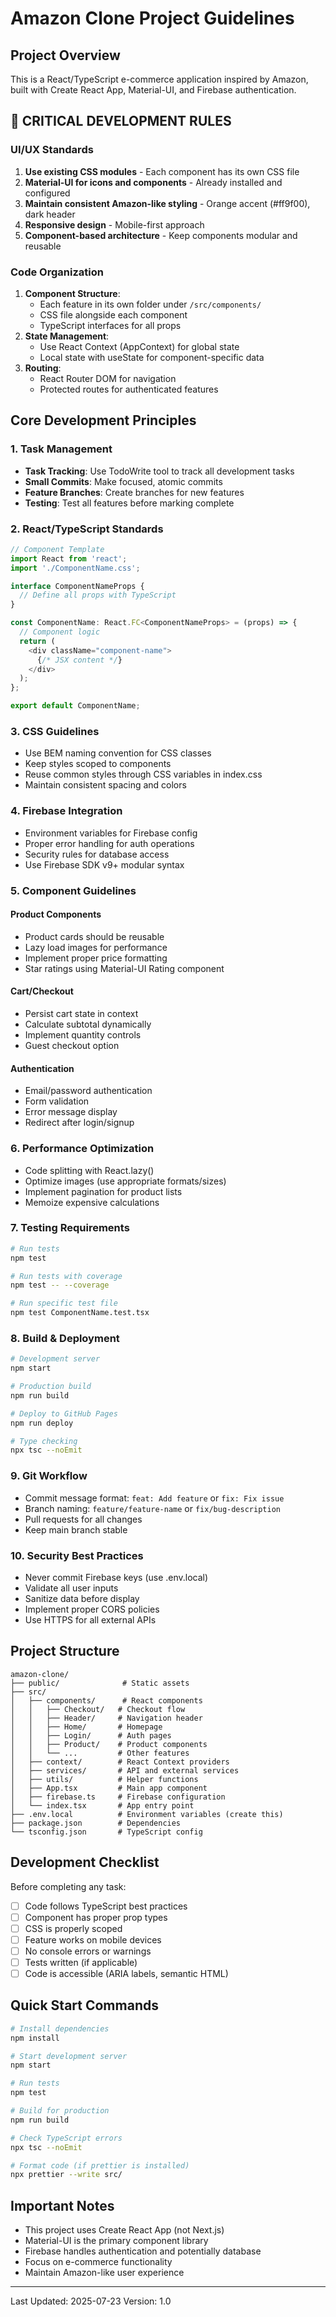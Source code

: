 # Amazon Clone Project Guidelines

## Project Overview
This is a React/TypeScript e-commerce application inspired by Amazon, built with Create React App, Material-UI, and Firebase authentication.

## 🚨 CRITICAL DEVELOPMENT RULES

### UI/UX Standards
1. **Use existing CSS modules** - Each component has its own CSS file
2. **Material-UI for icons and components** - Already installed and configured
3. **Maintain consistent Amazon-like styling** - Orange accent (#ff9f00), dark header
4. **Responsive design** - Mobile-first approach
5. **Component-based architecture** - Keep components modular and reusable

### Code Organization
1. **Component Structure**:
   - Each feature in its own folder under `/src/components/`
   - CSS file alongside each component
   - TypeScript interfaces for all props
2. **State Management**:
   - Use React Context (AppContext) for global state
   - Local state with useState for component-specific data
3. **Routing**:
   - React Router DOM for navigation
   - Protected routes for authenticated features

## Core Development Principles

### 1. Task Management
- **Task Tracking**: Use TodoWrite tool to track all development tasks
- **Small Commits**: Make focused, atomic commits
- **Feature Branches**: Create branches for new features
- **Testing**: Test all features before marking complete

### 2. React/TypeScript Standards
```typescript
// Component Template
import React from 'react';
import './ComponentName.css';

interface ComponentNameProps {
  // Define all props with TypeScript
}

const ComponentName: React.FC<ComponentNameProps> = (props) => {
  // Component logic
  return (
    <div className="component-name">
      {/* JSX content */}
    </div>
  );
};

export default ComponentName;
```

### 3. CSS Guidelines
- Use BEM naming convention for CSS classes
- Keep styles scoped to components
- Reuse common styles through CSS variables in index.css
- Maintain consistent spacing and colors

### 4. Firebase Integration
- Environment variables for Firebase config
- Proper error handling for auth operations
- Security rules for database access
- Use Firebase SDK v9+ modular syntax

### 5. Component Guidelines

#### Product Components
- Product cards should be reusable
- Lazy load images for performance
- Implement proper price formatting
- Star ratings using Material-UI Rating component

#### Cart/Checkout
- Persist cart state in context
- Calculate subtotal dynamically
- Implement quantity controls
- Guest checkout option

#### Authentication
- Email/password authentication
- Form validation
- Error message display
- Redirect after login/signup

### 6. Performance Optimization
- Code splitting with React.lazy()
- Optimize images (use appropriate formats/sizes)
- Implement pagination for product lists
- Memoize expensive calculations

### 7. Testing Requirements
```bash
# Run tests
npm test

# Run tests with coverage
npm test -- --coverage

# Run specific test file
npm test ComponentName.test.tsx
```

### 8. Build & Deployment
```bash
# Development server
npm start

# Production build
npm run build

# Deploy to GitHub Pages
npm run deploy

# Type checking
npx tsc --noEmit
```

### 9. Git Workflow
- Commit message format: `feat: Add feature` or `fix: Fix issue`
- Branch naming: `feature/feature-name` or `fix/bug-description`
- Pull requests for all changes
- Keep main branch stable

### 10. Security Best Practices
- Never commit Firebase keys (use .env.local)
- Validate all user inputs
- Sanitize data before display
- Implement proper CORS policies
- Use HTTPS for all external APIs

## Project Structure
```
amazon-clone/
├── public/              # Static assets
├── src/
│   ├── components/      # React components
│   │   ├── Checkout/   # Checkout flow
│   │   ├── Header/     # Navigation header
│   │   ├── Home/       # Homepage
│   │   ├── Login/      # Auth pages
│   │   ├── Product/    # Product components
│   │   └── ...         # Other features
│   ├── context/        # React Context providers
│   ├── services/       # API and external services
│   ├── utils/          # Helper functions
│   ├── App.tsx         # Main app component
│   ├── firebase.ts     # Firebase configuration
│   └── index.tsx       # App entry point
├── .env.local          # Environment variables (create this)
├── package.json        # Dependencies
└── tsconfig.json       # TypeScript config
```

## Development Checklist
Before completing any task:
- [ ] Code follows TypeScript best practices
- [ ] Component has proper prop types
- [ ] CSS is properly scoped
- [ ] Feature works on mobile devices
- [ ] No console errors or warnings
- [ ] Tests written (if applicable)
- [ ] Code is accessible (ARIA labels, semantic HTML)

## Quick Start Commands
```bash
# Install dependencies
npm install

# Start development server
npm start

# Run tests
npm test

# Build for production
npm run build

# Check TypeScript errors
npx tsc --noEmit

# Format code (if prettier is installed)
npx prettier --write src/
```

## Important Notes
- This project uses Create React App (not Next.js)
- Material-UI is the primary component library
- Firebase handles authentication and potentially database
- Focus on e-commerce functionality
- Maintain Amazon-like user experience

---
Last Updated: 2025-07-23
Version: 1.0